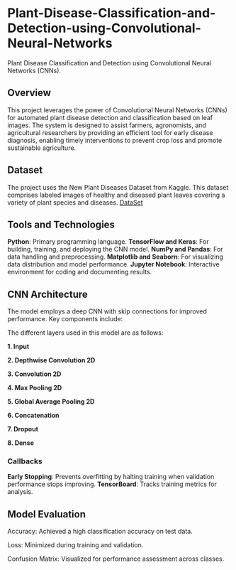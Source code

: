 # Plant-Disease-Classification-and-Detection-using-Convolutional-Neural-Networks
Plant Disease Classification and Detection using Convolutional Neural Networks (CNNs). 

## Overview

This project leverages the power of Convolutional Neural Networks (CNNs) for automated plant disease detection and classification based on leaf images. The system is designed to assist farmers, agronomists, and agricultural researchers by providing an efficient tool for early disease diagnosis, enabling timely interventions to prevent crop loss and promote sustainable agriculture.

## Dataset

The project uses the New Plant Diseases Dataset from Kaggle. This dataset comprises labeled images of healthy and diseased plant leaves covering a variety of plant species and diseases.
[DataSet](https://www.kaggle.com/datasets/vipoooool/new-plant-diseases-dataset)

## Tools and Technologies

**Python**: Primary programming language.
**TensorFlow and Keras**: For building, training, and deploying the CNN model.
**NumPy and Pandas**: For data handling and preprocessing.
**Matplotlib and Seaborn**: For visualizing data distribution and model performance.
**Jupyter Notebook**: Interactive environment for coding and documenting results.

## CNN Architecture

The model employs a deep CNN with skip connections for improved performance. Key components include:

The different layers used in this model are as follows:

**1. Input**

**2. Depthwise Convolution 2D**

**3. Convolution 2D**

**4. Max Pooling 2D**

**5. Global Average Pooling 2D**

**6. Concatenation**

**7. Dropout**

**8. Dense**

### Callbacks

**Early Stopping**: Prevents overfitting by halting training when validation performance stops improving.
**TensorBoard**: Tracks training metrics for analysis.

## Model Evaluation

Accuracy: Achieved a high classification accuracy on test data.

Loss: Minimized during training and validation.

Confusion Matrix: Visualized for performance assessment across classes.
